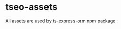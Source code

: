 # tseo-assets

All assets are used by [ts-express-orm](https://www.npmjs.com/package/ts-express-orm) npm package

